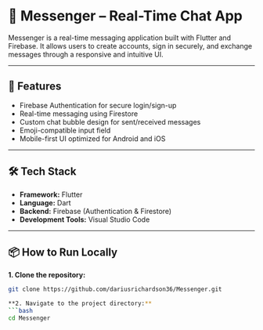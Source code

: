 # 💬 Messenger – Real-Time Chat App

Messenger is a real-time messaging application built with Flutter and Firebase. It allows users to create accounts, sign in securely, and exchange messages through a responsive and intuitive UI.

---

## 🚀 Features

- Firebase Authentication for secure login/sign-up
- Real-time messaging using Firestore
- Custom chat bubble design for sent/received messages
- Emoji-compatible input field
- Mobile-first UI optimized for Android and iOS

---

## 🛠️ Tech Stack

- **Framework:** Flutter
- **Language:** Dart
- **Backend:** Firebase (Authentication & Firestore)
- **Development Tools:** Visual Studio Code

---

## 📦 How to Run Locally

**1. Clone the repository:**
   ```bash
   git clone https://github.com/dariusrichardson36/Messenger.git

**2. Navigate to the project directory:**
   ```bash
   cd Messenger
